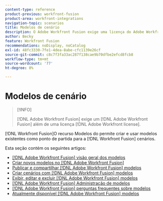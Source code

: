 ```yaml
---
content-type: reference
product-previous: workfront-fusion
product-area: workfront-integrations
navigation-topic: scenarios
title: Modelos de cenário
description: O Adobe Workfront Fusion exige uma licença do Adobe Workfront Fusion, além de uma licença do Adobe Workfront.
author: Becky
feature: Workfront Fusion
recommendations: noDisplay, noCatalog
exl-id: 48fc3330-7fe1-4dea-8abe-cfc1139e26cf
source-git-commit: c8c7f3fa33ac287f138cae9b70dfbe2efcd8fcb8
workflow-type: tm+mt
source-wordcount: '77'
ht-degree: 0%

---
```


# Modelos de cenário

>[!INFO]
>
>[!DNL Adobe Workfront Fusion] exige um [!DNL Adobe Workfront Fusion] além de uma licença [!DNL Adobe Workfront license].

[!DNL Workfront Fusion]O recurso Modelos do permite criar e usar modelos existentes como ponto de partida para a [!DNL Workfront Fusion] cenários.

Esta seção contém os seguintes artigos:

* [[!DNL Adobe Workfront Fusion] visão geral dos modelos](/help/quicksilver/workfront-fusion/scenarios/templates/fusion-templates-overview.md)
* [Criar novos modelos no [!DNL Adobe Workfront Fusion]](../../../workfront-fusion/scenarios/templates/create-new-fusion-templates.md)
* [Publicar e compartilhar [!DNL Adobe Workfront Fusion] modelos](../../../workfront-fusion/scenarios/templates/publish-and-share-fusion-templates.md)
* [Criar cenários com [!DNL Adobe Workfront Fusion] modelos](../../../workfront-fusion/scenarios/templates/create-scenarios-with-fusion-templates.md)
* [Exibir, editar e excluir [!DNL Adobe Workfront Fusion] modelos](../../../workfront-fusion/scenarios/templates/view-edit-and-delete-fusion-templates.md)
* [[!DNL Adobe Workfront Fusion] Administração de modelos](../../../workfront-fusion/scenarios/templates/fusion-templates-adminstration.md)
* [[!DNL Adobe Workfront Fusion] perguntas frequentes sobre modelos](../../../workfront-fusion/scenarios/templates/fusion-templates-faqs.md)
* [Atualmente disponível [!DNL Adobe Workfront Fusion] modelos](../../../workfront-fusion/scenarios/templates/currently-available-fusion-templates.md)
